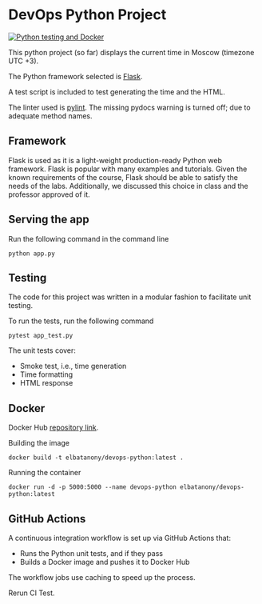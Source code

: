 # DevOps Python Project

[![Python testing and Docker](https://github.com/ElBatanony/devops-labs/actions/workflows/python-ci.yml/badge.svg)](https://github.com/ElBatanony/devops-labs/actions/workflows/python-ci.yml)

This python project (so far) displays the current time in Moscow (timezone UTC +3).

The Python framework selected is [Flask](https://flask.palletsprojects.com/en/2.1.x/).

A test script is included to test generating the time and the HTML.

The linter used is [pylint](https://pylint.pycqa.org/en/latest/). The missing pydocs warning is turned off; due to adequate method names.

## Framework

Flask is used as it is a light-weight production-ready Python web framework.
Flask is popular with many examples and tutorials.
Given the known requirements of the course, Flask should be able to satisfy the needs of the labs.
Additionally, we discussed this choice in class and the professor approved of it.

## Serving the app

Run the following command in the command line

```console
python app.py
```

## Testing

The code for this project was written in a modular fashion to facilitate unit testing.

To run the tests, run the following command

```console
pytest app_test.py
```

The unit tests cover:

- Smoke test, i.e., time generation
- Time formatting
- HTML response

## Docker

Docker Hub [repository link](https://hub.docker.com/repository/docker/elbatanony/devops-python).

Building the image

```Docker
docker build -t elbatanony/devops-python:latest .
```

Running the container

```Docker
docker run -d -p 5000:5000 --name devops-python elbatanony/devops-python:latest
```

## GitHub Actions

A continuous integration workflow is set up via GitHub Actions that:

- Runs the Python unit tests, and if they pass
- Builds a Docker image and pushes it to Docker Hub

The workflow jobs use caching to speed up the process.

Rerun CI Test.
